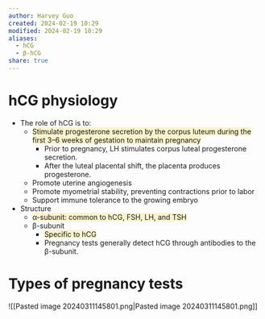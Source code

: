 ```yaml
---
author: Harvey Guo
created: 2024-02-19 10:29
modified: 2024-02-19 10:29
aliases:
  - hCG
  - β-hCG
share: true
---
```

# hCG physiology
- The role of hCG is to:  
	- <span style="background:rgba(240, 200, 0, 0.2)">Stimulate progesterone secretion by the corpus luteum during the first 3–6 weeks of gestation to maintain pregnancy</span>  
		- Prior to pregnancy, LH stimulates corpus luteal progesterone secretion.  
		- After the luteal placental shift, the placenta produces progesterone.  
	- Promote uterine angiogenesis
	- Promote myometrial stability, preventing contractions prior to labor
	- Support immune tolerance to the growing embryo 
- Structure
	- <span style="background:rgba(240, 200, 0, 0.2)">α-subunit: common to hCG, FSH, LH, and TSH </span>
	- β-subunit
		- <span style="background:rgba(240, 200, 0, 0.2)">Specific to hCG </span>
		- Pregnancy tests generally detect hCG through antibodies to the β-subunit.
# Types of pregnancy tests
![[Pasted image 20240311145801.png|Pasted image 20240311145801.png]]
